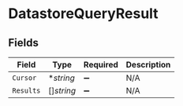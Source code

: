 # DatastoreQueryResult


## Fields

| Field              | Type               | Required           | Description        |
| ------------------ | ------------------ | ------------------ | ------------------ |
| `Cursor`           | **string*          | :heavy_minus_sign: | N/A                |
| `Results`          | []*string*         | :heavy_minus_sign: | N/A                |